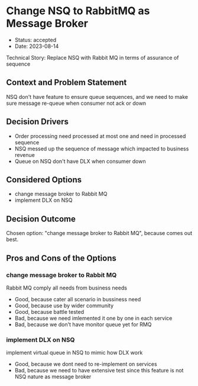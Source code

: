 # Change NSQ to RabbitMQ as Message Broker

* Status: accepted
* Date: 2023-08-14

Technical Story: Replace NSQ with Rabbit MQ in terms of assurance of sequence

## Context and Problem Statement

NSQ don't have feature to ensure queue sequences, and we need to make sure message re-queue when consumer not ack or down

## Decision Drivers

* Order processing need processed at most one and need in processed sequence
* NSQ messed up the sequence of message which impacted to business revenue
* Queue on NSQ don't have DLX when consumer down

## Considered Options

* change message broker to Rabbit MQ
* implement DLX on NSQ

## Decision Outcome

Chosen option: "change message broker to Rabbit MQ", because comes out best.

## Pros and Cons of the Options

### change message broker to Rabbit MQ

Rabbit MQ comply all needs from business needs

* Good, because cater all scenario in bussiness need
* Good, because use by wider community
* Good, because battle tested
* Bad, because we need imlemented it one by one in each service
* Bad, because we don't have monitor queue yet for RMQ

### implement DLX on NSQ

implement virtual queue in NSQ to mimic how DLX work

* Good, because we dont need to re-implement on services
* Bad, because we need to have extensive test since this feature is not NSQ nature as message broker
